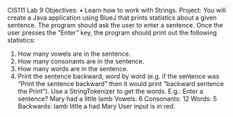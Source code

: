CIS111
Lab 9
Objectives:
• Learn how to work with Strings.
Project:
You will create a Java application using BlueJ that prints statistics about a given
sentence.
The program should ask the user to enter a sentence. Once the user presses the “Enter”
key, the program should print out the following statistics:
1. How many vowels are in the sentence.
2. How many consonants are in the sentence.
3. How many words are in the sentence.
4. Print the sentence backward, word by word (e.g. if the sentence was “Print the
sentence backward” then it would print “backward sentence the Print”). Use a
StringTokenizer to get the words.
E.g.:
Enter a sentence? Mary had a little lamb
Vowels: 6
Consonants: 12
Words: 5
Backwards: lamb little a had Mary
User input is in red.

